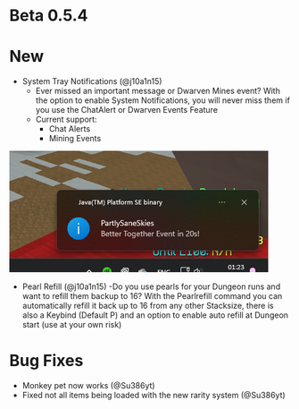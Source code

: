 # Beta 0.5.4

# New
- System Tray Notifications (@j10a1n15)
  - Ever missed an important message or Dwarven Mines event? With the option to enable System Notifications, you will never miss them if you use the ChatAlert or Dwarven Events Feature
  - Current support:
    - Chat Alerts
    - Mining Events
  
![system_tray.png](../../images/system_tray.png)

- Pearl Refill (@j10a1n15)
  -Do you use pearls for your Dungeon runs and want to refill them backup to 16? With the Pearlrefill command you can automatically refill it back up to 16 from any other Stacksize, there is also a Keybind (Default P) and an option to enable auto refill at Dungeon start (use at your own risk)

# Bug Fixes
- Monkey pet now works (@Su386yt)
- Fixed not all items being loaded with the new rarity system (@Su386yt)
